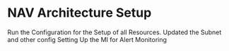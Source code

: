 # NAV Architecture Setup
Run the Configuration for the Setup of all Resources.
Updated the Subnet and other config
Setting Up the MI for Alert Monitoring
